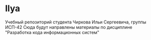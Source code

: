 # Ilya
Учебный репозиторий студента Чиркова Ильи Сергеевича, группы ИСП-42
Сюда будут направлены материалы по дисциплине "Разработка кода информационных систем"
